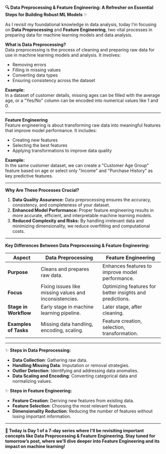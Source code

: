 **🔍 Data Preprocessing & Feature Engineering: A Refresher on Essential Steps for Building Robust ML Models** ✨

As I revisit my foundational knowledge in data analysis, today I’m focusing on **Data Preprocessing** and **Feature Engineering**, two vital processes in preparing data for machine learning models and data analysis.

**What is Data Preprocessing?**  
Data preprocessing is the process of cleaning and preparing raw data for use in machine learning models and analysis. It involves:
- Removing errors
- Filling in missing values
- Converting data types
- Ensuring consistency across the dataset

**Example:**  
In a dataset of customer details, missing ages can be filled with the average age, or a "Yes/No" column can be encoded into numerical values like 1 and 0.

---

**Feature Engineering**  
Feature engineering is about transforming raw data into meaningful features that improve model performance. It includes:
- Creating new features
- Selecting the best features
- Applying transformations to improve data quality

**Example:**  
In the same customer dataset, we can create a "Customer Age Group" feature based on age or select only "Income" and "Purchase History" as key predictive features.

---

**Why Are These Processes Crucial?**
1. **Data Quality Assurance:** Data preprocessing ensures the accuracy, consistency, and completeness of your dataset.
2. **Enhanced Model Performance:** Proper feature engineering results in more accurate, efficient, and interpretable machine learning models.
3. **Reduced Complexity and Risks:** By handling irrelevant data and minimizing dimensionality, we reduce overfitting and computational costs.

---

**Key Differences Between Data Preprocessing & Feature Engineering:**

| **Aspect**                   | **Data Preprocessing**       | **Feature Engineering**           |
|------------------------------|------------------------------|-----------------------------------|
| **Purpose**                   | Cleans and prepares raw data. | Enhances features to improve model performance. |
| **Focus**                     | Fixing issues like missing values and inconsistencies. | Optimizing features for better insights and predictions. |
| **Stage in Workflow**         | Early stage in machine learning pipeline. | Later stage, after cleaning. |
| **Examples of Tasks**         | Missing data handling, encoding, scaling. | Feature creation, selection, transformation. |

---

✨ **Steps in Data Preprocessing:**
- **Data Collection**: Gathering raw data.
- **Handling Missing Data**: Imputation or removal strategies.
- **Outlier Detection**: Identifying and addressing data anomalies.
- **Data Scaling and Encoding**: Converting categorical data and normalizing values.

✨ **Steps in Feature Engineering:**
- **Feature Creation**: Deriving new features from existing data.
- **Feature Selection**: Choosing the most relevant features.
- **Dimensionality Reduction**: Reducing the number of features without losing important information.

---

**📅 Today is Day 1 of a 7-day series where I’ll be revisiting important concepts like Data Preprocessing & Feature Engineering. Stay tuned for tomorrow’s post, where we’ll dive deeper into Feature Engineering and its impact on machine learning!**
